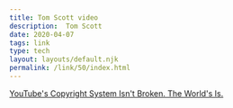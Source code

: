 ```yaml
---
title: Tom Scott video
description:  Tom Scott
date: 2020-04-07
tags: link
type: tech
layout: layouts/default.njk
permalink: /link/50/index.html
---
```


[YouTube's Copyright System Isn't Broken. The World's Is.](https://www.youtube.com/watch?v=1Jwo5qc78QU&list=WL&index=9&t=0s)
